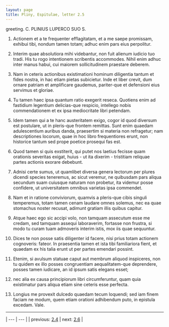 ```yaml
---
layout: page
title: Pliny, Espitulae, letter 2.5
---
```


greeting. C. PLINIUS LUPERCO SUO S.



1. Actionem et a te frequenter efflagitatam, et a me saepe promissam, exhibui tibi, nondum tamen totam; adhuc enim pars eius perpolitur.



2. Interim quae absolutiora mihi videbantur, non fuit alienum iudicio tuo tradi. His tu rogo intentionem scribentis accommodes. Nihil enim adhuc inter manus habui, cui maiorem sollicitudinem praestare deberem.



3. Nam in ceteris actionibus existimationi hominum diligentia tantum et fides nostra, in hac etiam pietas subicietur. Inde et liber crevit, dum ornare patriam et amplificare gaudemus, pariter-que et defensioni eius servimus et gloriae.



4. Tu tamen haec ipsa quantum ratio exegerit reseca. Quotiens enim ad fastidium legentium delicias-que respicio, intellego nobis commendationem et ex ipsa mediocritate libri petendam.



5. Idem tamen qui a te hanc austeritatem exigo, cogor id quod diversum est postulare, ut in pleris-que frontem remittas. Sunt enim quaedam adulescentium auribus danda, praesertim si materia non refragetur; nam descriptiones locorum, quae in hoc libro frequentiores erunt, non historice tantum sed prope poetice prosequi fas est.



6. Quod tamen si quis exstiterit, qui putet nos laetius fecisse quam orationis severitas exigat, huius - ut ita dixerim - tristitiam reliquae partes actionis exorare debebunt.



7. Adnisi certe sumus, ut quamlibet diversa genera lectorum per plures dicendi species teneremus, ac sicut veremur, ne quibusdam pars aliqua secundum suam cuiusque naturam non probetur, ita videmur posse confidere, ut universitatem omnibus varietas ipsa commendet.



8. Nam et in ratione conviviorum, quamvis a pleris-que cibis singuli temperemus, totam tamen cenam laudare omnes solemus, nec ea quae stomachus noster recusat, adimunt gratiam illis quibus capitur.



9. Atque haec ego sic accipi volo, non tamquam assecutum esse me credam, sed tamquam assequi laboraverim, fortasse non frustra, si modo tu curam tuam admoveris interim istis, mox iis quae sequuntur.



10. Dices te non posse satis diligenter id facere, nisi prius totam actionem cognoveris: fateor. In praesentia tamen et ista tibi familiariora fient, et quaedam ex his talia erunt ut per partes emendari possint.



11. Etenim, si avulsum statuae caput aut membrum aliquod inspiceres, non tu quidem ex illo posses congruentiam aequalitatem-que deprendere, posses tamen iudicare, an id ipsum satis elegans esset;



12. nec alia ex causa principiorum libri circumferuntur, quam quia existimatur pars aliqua etiam sine ceteris esse perfecta.



13. Longius me provexit dulcedo quaedam tecum loquendi; sed iam finem faciam ne modum, quem etiam orationi adhibendum puto, in epistula excedam. Vale.



---

| --- | --- |
| previous: [2.4](../2.4/) | next: [2.6](../2.6/) |